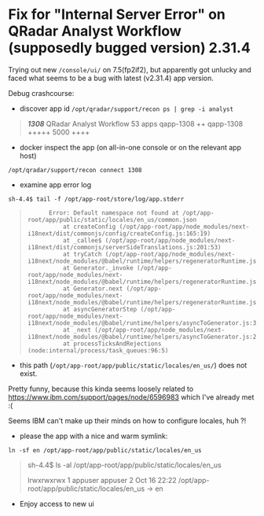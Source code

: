 # Fix for "Internal Server Error" on QRadar Analyst Workflow (supposedly bugged version) 2.31.4

Trying out new `/console/ui/` on 7.5(fp2if2), but apparently got unlucky and faced what seems to be a bug with latest (v2.31.4) app version.

Debug crashcourse:

- discover app id
`/opt/qradar/support/recon ps | grep -i analyst`
> ***1308***    QRadar Analyst Workflow         53              apps                    qapp-1308       ++      qapp-1308       +++++   5000    ++++

- docker inspect the app (on all-in-one console or on the relevant app host)

`/opt/qradar/support/recon connect 1308`

- examine app error log

`sh-4.4$ tail -f /opt/app-root/store/log/app.stderr`

>			Error: Default namespace not found at /opt/app-root/app/public/static/locales/en_us/common.json
>				at createConfig (/opt/app-root/app/node_modules/next-i18next/dist/commonjs/config/createConfig.js:165:19)
>				at _callee$ (/opt/app-root/app/node_modules/next-i18next/dist/commonjs/serverSideTranslations.js:201:53)
>				at tryCatch (/opt/app-root/app/node_modules/next-i18next/node_modules/@babel/runtime/helpers/regeneratorRuntime.js:86:17)
>				at Generator._invoke (/opt/app-root/app/node_modules/next-i18next/node_modules/@babel/runtime/helpers/regeneratorRuntime.js:66:24)
>				at Generator.next (/opt/app-root/app/node_modules/next-i18next/node_modules/@babel/runtime/helpers/regeneratorRuntime.js:117:21)
>				at asyncGeneratorStep (/opt/app-root/app/node_modules/next-i18next/node_modules/@babel/runtime/helpers/asyncToGenerator.js:3:24)
>				at _next (/opt/app-root/app/node_modules/next-i18next/node_modules/@babel/runtime/helpers/asyncToGenerator.js:25:9)
>				at processTicksAndRejections (node:internal/process/task_queues:96:5)

- this path (`/opt/app-root/app/public/static/locales/en_us/`) does not exist.

Pretty funny, because this kinda seems loosely related to https://www.ibm.com/support/pages/node/6596983 which I've already met :(

Seems IBM can't make up their minds on how to configure locales, huh ?!

- please the app with a nice and warm symlink:

`ln -sf en /opt/app-root/app/public/static/locales/en_us`

> sh-4.4$ ls -al /opt/app-root/app/public/static/locales/en_us
> 
> lrwxrwxrwx 1 appuser appuser 2 Oct 16 22:22 /opt/app-root/app/public/static/locales/en_us -> en

- Enjoy access to new ui
